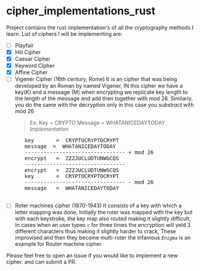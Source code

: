 # cipher_implementations_rust

Project contains the rust implementation's of all the cryptography methods I learn.
List of ciphers I will be implementing are:

- [ ] Playfair
- [x] Hill Cipher
- [x] Caesar Cipher
- [x] Keyword Cipher
- [x] Affine Cipher
- [ ] Vigener Cipher (16th century, Rome)
      It is an cipher that was being developed by an Roman by named Vigener, IN this cipher we have a key(K) and a message (M) when encrypting
      we replicate key length to the length of the message and add then together with mod 26. Similarly, you do the same with the decryption only
      in this case you _substract_ with mod 26
  > Ex:
      Key = CRYPTO
      Message = WHATANICEDAYTODAY
  _Implementation_
     <pre>
     key       =  CRYPTOCRYPTOCRYPT
     message  =  WHATANICEDAYTODAY 
     -------------------------------- + mod 26
     encrypt   =  ZZZJUCLUDTUNWGCQS
     -------------------------------- 
     encrypt   =  ZZZJUCLUDTUNWGCQS
     key       =  CRYPTOCRYPTOCRYPT
     -------------------------------- - mod 26
     message   =  WHATANICEDAYTODAY
     </pre>
- [ ] Roter machines cipher (1870-1943)
      It consists of a key with which a letter mapping was done, Initially the roter was mapped with the key but with each keystroke,
      the key map also routed making it slightly difficult, In cases when an user types `c` for three times the encryption will yeld 3
      different characters thus making it slightly harder to crack, These improvised and then they become multi-roter the infamous
      _`Enigma`_ is an example for Router machine cipher.

Please feel free to open an issue if you would like to implement a new cipher. and can submit a PR.
